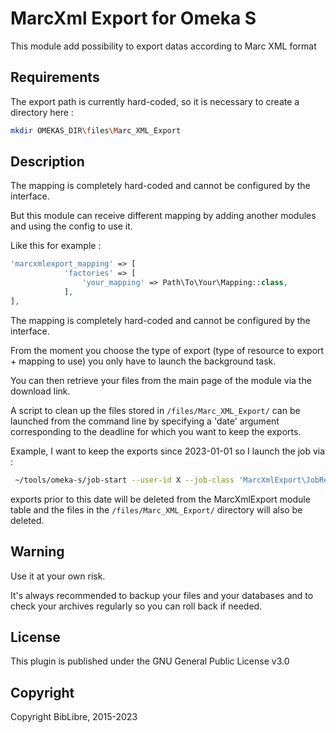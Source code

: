 # MarcXml Export for Omeka S

This module add possibility to export datas according to Marc XML format

## Requirements

The export path is currently hard-coded, so it is necessary to create a directory here : 

```bash
mkdir OMEKAS_DIR\files\Marc_XML_Export
```

## Description

The mapping is completely hard-coded and cannot be configured by the interface.

But this module can receive different mapping by adding another modules and using the config to use it.

Like this for example :

```php
'marcxmlexport_mapping' => [
            'factories' => [
                'your_mapping' => Path\To\Your\Mapping::class,
            ],
],
```

The mapping is completely hard-coded and cannot be configured by the interface.

From the moment you choose the type of export (type of resource to export + mapping to use) you only have to launch the background task. 

You can then retrieve your files from the main page of the module via the download link.

A script to clean up the files stored in ```/files/Marc_XML_Export/``` can be launched from the command line by specifying a 'date' argument corresponding to the deadline for which you want to keep the exports.

Example, I want to keep the exports since 2023-01-01 so I launch the job via : 

```bash
 ~/tools/omeka-s/job-start --user-id X --job-class 'MarcXmlExport\JobRemoveFilesJob' --job-args '{"date": "2023-01-01"}' 
 ```

exports prior to this date will be deleted from the MarcXmlExport module table and the files in the ```/files/Marc_XML_Export/``` directory will also be deleted.

## Warning

Use it at your own risk.

It's always recommended to backup your files and your databases and to check your archives regularly so you can roll back if needed.

## License

This plugin is published under the GNU General Public License v3.0

## Copyright

Copyright BibLibre, 2015-2023

